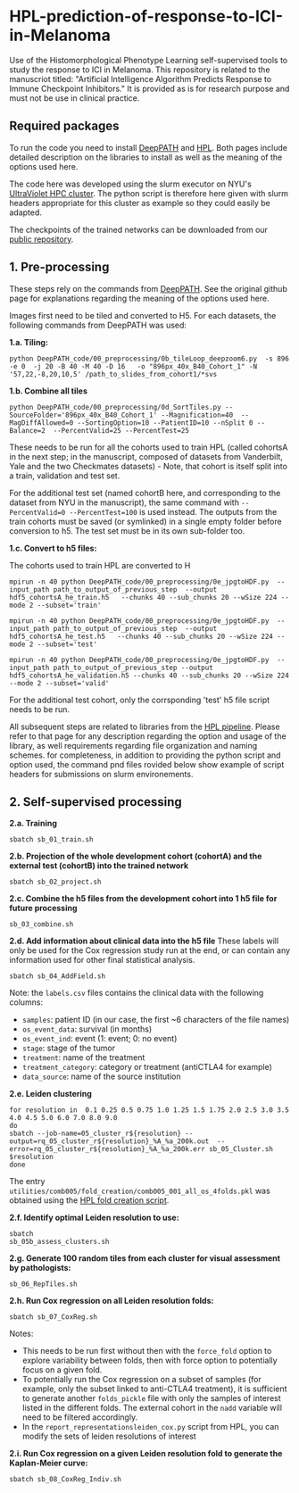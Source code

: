 # HPL-prediction-of-response-to-ICI-in-Melanoma

Use of the Histomorphological Phenotype Learning self-supervised tools to study the response to ICI in Melanoma. This repository is related to the manuscriot titled: "Artificial Intelligence Algorithm Predicts Response to Immune Checkpoint Inhibitors." It is provided as is for research purpose and must not be use in clinical practice.

## Required packages
To run the code you need to install [DeepPATH](https://github.com/ncoudray/DeepPATH) and [HPL](https://github.com/AdalbertoCq/Histomorphological-Phenotype-Learning). 
Both pages include detailed description on the libraries to install as well as the meaning of the options used here.

The code here was developed using the slurm executor on NYU's [UltraViolet HPC cluster](https://med.nyu.edu/research/scientific-cores-shared-resources/high-performance-computing-core). The python script is therefore here given with slurm headers appropriate for this cluster as example so they could easily be adapted.  

The checkpoints of the trained networks can be downloaded from our [public repository](https://genome.med.nyu.edu/public/tsirigoslab/DeepLearning/Melanoma_Faak_etal/). 


## 1. Pre-processing

These steps rely on the commands from [DeepPATH](https://github.com/ncoudray/DeepPATH). See the original github page for explanations regarding the meaning of the options used here. 


Images first need to be tiled and converted to H5. For each datasets, the following commands from DeepPATH was used:

**1.a. Tiling:**
```shell
python DeepPATH_code/00_preprocessing/0b_tileLoop_deepzoom6.py  -s 896 -e 0  -j 20 -B 40 -M 40 -D 16   -o "896px_40x_B40_Cohort_1" -N '57,22,-8,20,10,5' /path_to_slides_from_cohort1/*svs
```

**1.b. Combine all tiles** 
```shell
python DeepPATH_code/00_preprocessing/0d_SortTiles.py --SourceFolder='896px_40x_B40_Cohort_1' --Magnification=40  --MagDiffAllowed=0 --SortingOption=10 --PatientID=10 --nSplit 0 --Balance=2  --PercentValid=25 --PercentTest=25
```

These needs to be run for all the cohorts used to train HPL (called cohortsA in the next step; in the manuscript, composed of datasets from Vanderbilt, Yale and the two Checkmates datasets) - Note, that cohort is itself split into a train, validation and test set.

For the additional test set (named cohortB here, and corresponding to the dataset from NYU in the manuscript), the same command with `--PercentValid=0 --PercentTest=100` is used instead. The outputs from the train cohorts must be saved (or symlinked) in a single empty folder before conversion to h5. The test set must be in its own sub-folder too. 


**1.c. Convert to h5 files:**

The cohorts used to train HPL are converted to H
```shell
mpirun -n 40 python DeepPATH_code/00_preprocessing/0e_jpgtoHDF.py  --input_path path_to_output_of_previous_step  --output hdf5_cohortsA_he_train.h5   --chunks 40 --sub_chunks 20 --wSize 224 --mode 2 --subset='train'

mpirun -n 40 python DeepPATH_code/00_preprocessing/0e_jpgtoHDF.py  --input_path path_to_output_of_previous_step  --output hdf5_cohortsA_he_test.h5   --chunks 40 --sub_chunks 20 --wSize 224 --mode 2 --subset='test'

mpirun -n 40 python DeepPATH_code/00_preprocessing/0e_jpgtoHDF.py  --input_path path_to_output_of_previous_step --output hdf5_cohortsA_he_validation.h5 --chunks 40 --sub_chunks 20 --wSize 224 --mode 2 --subset='valid'

```

For the additional test cohort, only the corrsponding 'test' h5 file script needs to be run.

All subsequent steps are related to libraries from the [HPL pipeline](https://github.com/AdalbertoCq/Histomorphological-Phenotype-Learning). Please refer to that page for any description regarding the option and usage of the library, as well requirements regarding file organization and naming schemes. for completeness, in addition to providing the python script and option used, the command pnd files rovided below show example of script headers for submissions on slurm environements.

## 2. Self-supervised processing

**2.a. Training**
```shell
sbatch sb_01_train.sh
```

**2.b. Projection of the whole development cohort (cohortA) and the external test (cohortB) into the trained network**
```shell
sbatch sb_02_project.sh
```

**2.c. Combine the h5 files from the development cohort into 1 h5 file for future processing**
```shell
sb_03_combine.sh
``` 

**2.d. Add information about clinical data into the h5 file**
These labels will only be used for the Cox regression study run at the end, or can contain any information used for other final statistical analysis.
```shell
sbatch sb_04_AddField.sh
```
Note: the  `labels.csv` files contains the clinical data with the following columns:
  * `samples`: patient ID (in our case, the first ~6 characters of the file names)
  * `os_event_data`: survival (in months)
  * `os_event_ind`: event (1: event; 0: no event)
  * `stage`: stage of the tumor
  * `treatment`: name of the treatment
  * `treatment_category`: category or treatment (antiCTLA4 for example)
  * `data_source`: name of the source institution  


**2.e. Leiden clustering**
```shell
for resolution in  0.1 0.25 0.5 0.75 1.0 1.25 1.5 1.75 2.0 2.5 3.0 3.5 4.0 4.5 5.0 6.0 7.0 8.0 9.0
do 
sbatch --job-name=05_cluster_r${resolution} --output=rq_05_cluster_r${resolution}_%A_%a_200k.out  --error=rq_05_cluster_r${resolution}_%A_%a_200k.err sb_05_Cluster.sh $resolution
done
```

The entry `utilities/comb005/fold_creation/comb005_001_all_os_4folds.pkl` was obtained using the [HPL fold creation script](https://github.com/AdalbertoCq/Histomorphological-Phenotype-Learning/tree/master/utilities/fold_creation). 


**2.f. Identify optimal Leiden resolution to use:**
```shell
sbatch
sb_05b_assess_clusters.sh
```


**2.g. Generate 100 random tiles from each cluster for visual assessment by pathologists:**
```shell
sb_06_RepTiles.sh
```


**2.h. Run Cox regression on all Leiden resolution folds:**
```shell
sbatch sb_07_CoxReg.sh
```
Notes:
- This needs to be run first without then with the `force_fold` option to explore variability between folds, then with force option to potentially focus on a given fold.
- To potentially run the Cox regression on a subset of samples (for example, only the subset linked to anti-CTLA4 treatment), it is sufficient to generate another `folds_pickle` file with only the samples of interest listed in the different folds. The external cohort in the `nadd` variable will need to be filtered accordingly.
- In the `report_representationsleiden_cox.py` script from HPL, you can modify the sets of leiden resolutions of interest

**2.i. Run Cox regression on a given Leiden resolution fold to generate the Kaplan-Meier curve:**
```shell
sbatch sb_08_CoxReg_Indiv.sh
```

